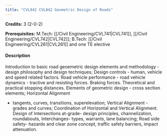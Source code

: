 ```yaml
---
title: "CVL842 CVL842 Geometric Design of Roads"
---
```

**Credits:** 3 (2-0-2)

**Prerequisites:** M.Tech: [[/Civil Engineering/CVL741|CVL741]], [[/Civil Engineering/CVL742|CVL742]]; B.Tech: [[/Civil Engineering/CVL261|CVL261]] and one TE elective

#### Description
Introduction to basic road geoemetric design elements and methodology - design philosophy and design techniques; Design controls - human, vehicle and speed related factors. Road vehicle performance - road vehicle dynamics - tractive and resisting forces. Braking forces. Theoretical and practical stopping distances. Elements of geometric design - cross section elements; Horizontal Alignment
- tangents, curves, transitions, superelevation; Vertical Alignment - grades and curves; Coordination of Horizontal and Vertical Alignment. Design of Intersections at-grade- design principles, channelization, roundabouts, Interchanges- types, warrants, lane balancing; Road side safety- hazards and clear zone concept, traffic safety barriers, impact attenuation.